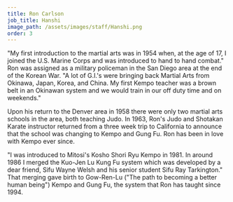 ```yaml
---
title: Ron Carlson
job_title: Hanshi
image_path: /assets/images/staff/Hanshi.png
order: 3
---
```



"My first introduction to the martial arts was in 1954 when, at the age of 17, I joined the U.S. Marine Corps and was introduced to hand to hand combat." Ron was assigned as a military policeman in the San Diego area at the end of the Korean War. "A lot of G.I.'s were bringing back Martial Arts from Okinawa, Japan, Korea, and China. My first Kempo teacher was a brown belt in an Okinawan system and we would train in our off duty time and on weekends."

Upon his return to the Denver area in 1958 there were only two martial arts schools in the area, both teaching Judo. In 1963, Ron's Judo and Shotakan Karate instructor returned from a three week trip to California to announce that the school was changing to Kempo and Gung Fu. Ron has been in love with Kempo ever since.

"I was introduced to Mitosi's Kosho Shori Ryu Kempo in 1981. In around 1986 I merged the Kuo-Jen Lu Kung Fu system which was developed by a dear friend, Sifu Wayne Welsh and his senior student Sifu Ray Tarkington." That merging gave birth to Gow-Ren-Lu ("The path to becoming a better human being") Kempo and Gung Fu, the system that Ron has taught since 1994.